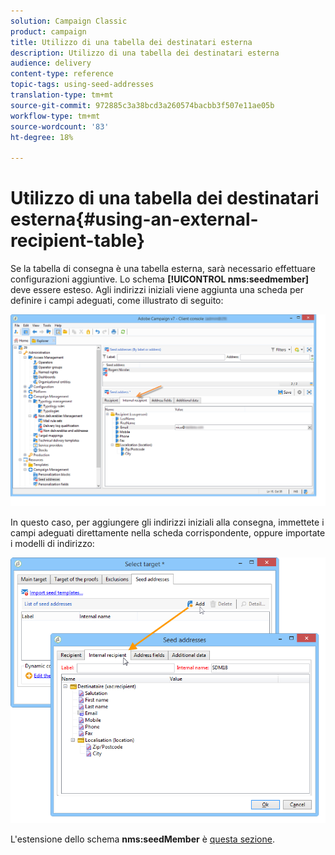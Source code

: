 ```yaml
---
solution: Campaign Classic
product: campaign
title: Utilizzo di una tabella dei destinatari esterna
description: Utilizzo di una tabella dei destinatari esterna
audience: delivery
content-type: reference
topic-tags: using-seed-addresses
translation-type: tm+mt
source-git-commit: 972885c3a38bcd3a260574bacbb3f507e11ae05b
workflow-type: tm+mt
source-wordcount: '83'
ht-degree: 18%

---
```



# Utilizzo di una tabella dei destinatari esterna{#using-an-external-recipient-table}

Se la tabella di consegna è una tabella esterna, sarà necessario effettuare configurazioni aggiuntive. Lo schema **[!UICONTROL nms:seedmember]** deve essere esteso. Agli indirizzi iniziali viene aggiunta una scheda per definire i campi adeguati, come illustrato di seguito:

![](assets/s_ncs_user_seedlist_new_tab.png)

In questo caso, per aggiungere gli indirizzi iniziali alla consegna, immettete i campi adeguati direttamente nella scheda corrispondente, oppure importate i modelli di indirizzo:

![](assets/s_ncs_user_seedlist_add_new_tab.png)

L&#39;estensione dello schema **nms:seedMember** è [questa sezione](../../configuration/using/seed-addresses.md).

